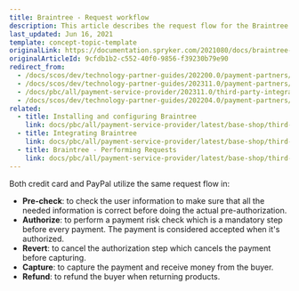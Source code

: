 ```yaml
---
title: Braintree - Request workflow
description: This article describes the request flow for the Braintree module in the Spryker Commerce OS.
last_updated: Jun 16, 2021
template: concept-topic-template
originalLink: https://documentation.spryker.com/2021080/docs/braintree-workflow
originalArticleId: 9cfdb1b2-c552-40f0-9856-f39230b79e90
redirect_from:
  - /docs/scos/dev/technology-partner-guides/202200.0/payment-partners/braintree/braintree-request-workflow.html
  - /docs/scos/dev/technology-partner-guides/202311.0/payment-partners/braintree/braintree-request-workflow.html
  - /docs/pbc/all/payment-service-provider/202311.0/third-party-integrations/braintree/braintree-request-workflow.html
  - /docs/scos/dev/technology-partner-guides/202204.0/payment-partners/braintree/braintree-request-workflow.html
related:
  - title: Installing and configuring Braintree
    link: docs/pbc/all/payment-service-provider/latest/base-shop/third-party-integrations/braintree/install-and-configure-braintree.html
  - title: Integrating Braintree
    link: docs/pbc/all/payment-service-provider/latest/base-shop/third-party-integrations/braintree/integrate-braintree.html
  - title: Braintree - Performing Requests
    link: docs/pbc/all/payment-service-provider/latest/base-shop/third-party-integrations/braintree/braintree-performing-requests.html
---
```


Both credit card and PayPal utilize the same request flow in:

- **Pre-check**: to check the user information to make sure that all the needed information is correct before doing the actual pre-authorization.
- **Authorize**: to perform a payment risk check which is a mandatory step before every payment. The payment is considered accepted when it's authorized.
- **Revert**: to cancel the authorization step which cancels the payment before capturing.
- **Capture**: to capture the payment and receive money from the buyer.
- **Refund**: to refund the buyer when returning products.
